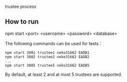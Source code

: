 trustee process

## How to run

npm start \<port\> \<username\> \<password\> \<database\>

The following commands can be used for tests：

```
npm start 3801 trustee1 neko31662 EADB1
npm start 3802 trustee2 neko31662 EADB2
...
npm start 3805 trustee5 neko31662 EADB5
```

By default, at least 2 and at most 5 trustees are supported.
